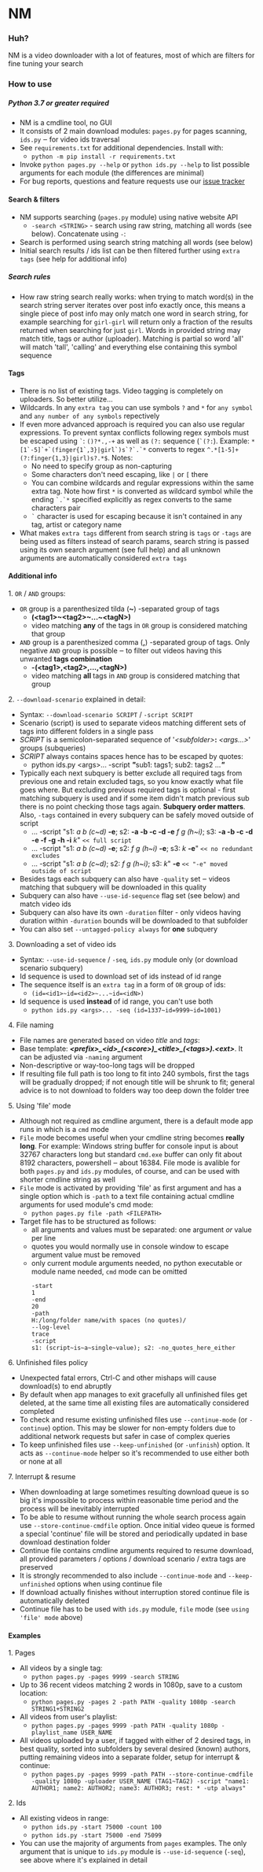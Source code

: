 # NM

### Huh?
NM is a video downloader with a lot of features, most of which are filters for fine tuning your search

### How to use
##### Python 3.7 or greater required
- NM is a cmdline tool, no GUI
- It consists of 2 main download modules: `pages.py` for pages scanning, `ids.py` ‒ for video ids traversal
- See `requirements.txt` for additional dependencies. Install with:
  - `python -m pip install -r requirements.txt`
- Invoke `python pages.py --help` or `python ids.py --help` to list possible arguments for each module (the differences are minimal)
- For bug reports, questions and feature requests use our [issue tracker](https://github.com/trickerer01/NM/issues)

#### Search & filters
- NM supports searching (`pages.py` module) using native website API
  - `-search <STRING>` - search using raw string, matching all words (see below). Concatenate using `-`:
- Search is performed using search string matching all words (see below)
- Initial search results / ids list can be then filtered further using `extra tags` (see help for additional info)

##### Search rules
- How raw string search really works: when trying to match word(s) in the search string server iterates over post info exactly once, this means a single piece of post info may only match one word in search string, for example searching for `girl-girl` will return only a fraction of the results returned when searching for just `girl`. Words in provided string may match title, tags or author (uploader). Matching is partial so word 'all' will match 'tall', 'calling' and everything else containing this symbol sequence
 
#### Tags
- There is no list of existing tags. Video tagging is completely on uploaders. So better utilize...
- Wildcards. In any `extra tag` you can use symbols `?` and `*` for `any symbol` and `any number of any symbols` repectively
- If even more advanced approach is required you can also use regular expressions. To prevent syntax conflicts following regex symbols must be escaped using `` ` ``: `()?*.,-+` as well as `(?:` sequence (`` `(?: ``). Example: ``*[1`-5]`+`(finger{1`,3}|girl`)s`?`.`*`` converts to regex ``^.*[1-5]+(?:finger{1,3}|girl)s?.*$``. Notes:
  - No need to specify group as non-capturing
  - Some characters don't need escaping, like `|` or `[` there
  - You can combine wildcards and regular expressions within the same extra tag. Note how first `*` is converted as wildcard symbol while the ending `` `.`* `` specified explicitly as regex converts to the same characters pair
  - `` ` `` character is used for escaping because it isn't contained in any tag, artist or category name
- What makes `extra tags` different from search string is `tags` or `-tags` are being used as filters instead of search params, search string is passed using its own search argument (see full help) and all unknown arguments are automatically considered `extra tags`

#### Additional info
1. `OR` / `AND` groups:
  - `OR` group is a parenthesized tilda (**\~**) -separated group of tags
    - **(\<tag1>\~\<tag2>\~...\~\<tagN>)**
    - video matching **any** of the tags in `OR` group is considered matching that group
  - `AND` group is a parenthesized comma (**,**) -separated group of tags. Only negative `AND` group is possible ‒ to filter out videos having this unwanted **tags combination**
    - **-(\<tag1>,\<tag2>,...,\<tagN>)**
    - video matching **all** tags in `AND` group is considered matching that group

2. `--download-scenario` explained in detail:
  - Syntax: `--download-scenario SCRIPT` / `-script SCRIPT`
  - Scenario (script) is used to separate videos matching different sets of tags into different folders in a single pass
  - *SCRIPT* is a semicolon-separated sequence of '*\<subfolder>*<NOTHING>**:** *\<args...>*' groups (subqueries)
  - *SCRIPT* always contains spaces hence has to be escaped by quotes:
    - python ids.py \<args>... -script ***"***<NOTHING>sub1: tags1; sub2: tags2 ...***"***
  - Typically each next subquery is better exclude all required tags from previous one and retain excluded tags, so you know exactly what file goes where. But excluding previous required tags is optional - first matching subquery is used and if some item didn't match previous sub there is no point checking those tags again. **Subquery order matters**. Also, `-tags` contained in every subquery can be safely moved outside of script
    - ... -script "s1: *a b (c\~d)* **-e**; s2: **-a -b -c -d -e** *f g (h\~i)*; s3: **-a -b -c -d -e -f -g -h -i** *k*" `<< full script`
    - ... -script "s1: *a b (c\~d)* **-e**; s2: *f g (h\~i)* **-e**; s3: *k* **-e**" `<< no redundant excludes`
    - ... -script "s1: *a b (c\~d)*; s2: *f g (h\~i)*; s3: *k*" **-e** `<< "-e" moved outside of script`
  - Besides tags each subquery can also have `-quality` set ‒ videos matching that subquery will be downloaded in this quality
  - Subquery can also have `--use-id-sequence` flag set (see below) and match video ids
  - Subquery can also have its own `-duration` filter - only videos having duration within `-duration` bounds will be downloaded to that subfolder
  - You can also set `--untagged-policy always` for **one** subquery

3. Downloading a set of video ids
  - Syntax: `--use-id-sequence` / `-seq`, `ids.py` module only (or download scenario subquery)
  - Id sequence is used to download set of ids instead of id range
  - The sequence itself is an `extra tag` in a form of `OR` group of ids:
    - `(id=<id1>~id=<id2>~...~id=<idN>)`
  - Id sequence is used **instead** of id range, you can't use both
    - `python ids.py <args>... -seq (id=1337~id=9999~id=1001)`

4. File naming
  - File names are generated based on video *title* and *tags*:
  - Base template: ***\<prefix>\_\<id>\_(\<score>)_\<title>\_(\<tags>).\<ext>***. It can be adjusted via `-naming` argument
  - Non-descriptive or way-too-long tags will be dropped
  - If resulting file full path is too long to fit into 240 symbols, first the tags will be gradually dropped; if not enough title will be shrunk to fit; general advice is to not download to folders way too deep down the folder tree

5. Using 'file' mode
  - Although not required as cmdline argument, there is a default mode app runs in which is a `cmd` mode
  - `File` mode becomes useful when your cmdline string becomes **really long**. For example: Windows string buffer for console input is about 32767 characters long but standard `cmd.exe` buffer can only fit about 8192 characters, powershell ‒ about 16384. File mode is avalible for both `pages.py` and `ids.py` modules, of course, and can be used with shorter cmdline string as well
  - `File` mode is activated by providing 'file' as first argument and has a single option which is `-path` to a text file containing actual cmdline arguments for used module's cmd mode:
    - `python pages.py file -path <FILEPATH>`
  - Target file has to be structured as follows:
    - all arguments and values must be separated: one argument *or* value per line
    - quotes you would normally use in console window to escape argument value must be removed
    - only current module arguments needed, no python executable or module name needed, `cmd` mode can be omitted
      ```
      -start
      1
      -end
      20
      -path
      H:/long/folder name/with spaces (no quotes)/
      --log-level
      trace
      -script
      s1: (script~is~a~single~value); s2: -no_quotes_here_either
      ```

6. Unfinished files policy
  - Unexpected fatal errors, Ctrl-C and other mishaps will cause download(s) to end abruptly
  - By default when app manages to exit gracefully all unfinished files get deleted, at the same time all existing files are automatically considered completed
  - To check and resume existing unfinished files use `--continue-mode` (or `-continue`) option. This may be slower for non-empty folders due to additional network requests but safer in case of complex queries
  - To keep unfinished files use `--keep-unfinished` (or `-unfinish`) option. It acts as `--continue-mode` helper so it's recommended to use either both or none at all

7. Interrupt & resume
  - When downloading at large sometimes resulting download queue is so big it's impossible to process within reasonable time period and the process will be inevitably interrupted
  - To be able to resume without running the whole search process again use `--store-continue-cmdfile` option. Once initial video queue is formed a special 'continue' file will be stored and periodically updated in base download destination folder
  - Continue file contains cmdline arguments required to resume download, all provided parameters / options / download scenario / extra tags are preserved
  - It is strongly recommended to also include `--continue-mode` and `--keep-unfinished` options when using continue file
  - If download actually finishes without interruption stored continue file is automatically deleted
  - Continue file has to be used with `ids.py` module, `file` mode (see `using 'file' mode` above)

#### Examples
1. Pages
  - All videos by a single tag:
    - `python pages.py -pages 9999 -search STRING`
  - Up to 36 recent videos matching 2 words in 1080p, save to a custom location:
    - `python pages.py -pages 2 -path PATH -quality 1080p -search STRING1+STRING2`
  - All videos from user's playlist:
    - `python pages.py -pages 9999 -path PATH -quality 1080p -playlist_name USER_NAME`
  - All videos uploaded by a user, if tagged with either of 2 desired tags, in best quality, sorted into subfolders by several desired (known) authors, putting remaining videos into a separate folder, setup for interrupt & continue:
    - `python pages.py -pages 9999 -path PATH --store-continue-cmdfile -quality 1080p -uploader USER_NAME (TAG1~TAG2) -script "name1: AUTHOR1; name2: AUTHOR2; name3: AUTHOR3; rest: * -utp always"`

2. Ids
  - All existing videos in range:
    - `python ids.py -start 75000 -count 100`
    - `python ids.py -start 75000 -end 75099`
  - You can use the majority of arguments from `pages` examples. The only argument that is unique to `ids.py` module is `--use-id-sequence` (`-seq`), see above where it's explained in detail
